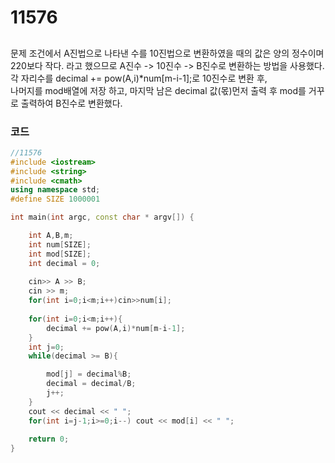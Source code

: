 # 11576

##
문제 조건에서 A진법으로 나타낸 수를 10진법으로 변환하였을 때의 값은 양의 정수이며 220보다 작다. 라고 했으므로 A진수 -> 10진수 -> B진수로 변환하는 방법을 사용했다.  
각 자리수를 decimal += pow(A,i)*num[m-i-1];로 10진수로 변환 후,  
나머지를 mod배열에 저장 하고, 마지막 남은 decimal 값(몫)먼저 출력 후 mod를 거꾸로 출력하여 B진수로 변환했다.

### 코드
```c++
//11576
#include <iostream>
#include <string>
#include <cmath>
using namespace std;
#define SIZE 1000001

int main(int argc, const char * argv[]) {

    int A,B,m;
    int num[SIZE];
    int mod[SIZE];
    int decimal = 0;
    
    cin>> A >> B;
    cin >> m;
    for(int i=0;i<m;i++)cin>>num[i];
    
    for(int i=0;i<m;i++){
        decimal += pow(A,i)*num[m-i-1];
    }
    int j=0;
    while(decimal >= B){

        mod[j] = decimal%B;
        decimal = decimal/B;
        j++;
    }
    cout << decimal << " ";
    for(int i=j-1;i>=0;i--) cout << mod[i] << " ";
    
    return 0;
}




```
